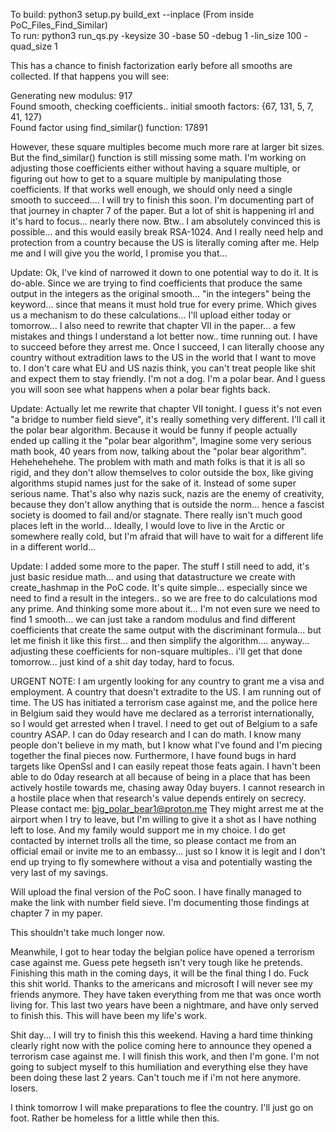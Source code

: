 To build: python3 setup.py build_ext --inplace  (From inside PoC_Files_Find_Similar)</br>
To run: python3 run_qs.py -keysize 30 -base 50 -debug 1 -lin_size 100 -quad_size 1</br>

This has a chance to finish factorization early before all smooths are collected. If that happens you will see: 

Generating new modulus:  917</br>
Found smooth, checking coefficients..  initial smooth factors: {67, 131, 5, 7, 41, 127}</br>
Found factor using find_similar() function:  17891</br>

However, these square multiples become much more rare at larger bit sizes. But the find_similar() function is still missing some math. I'm working on adjusting those coefficients either without having a square multiple, or figuring out how to get to a square multiple by manipulating those coefficients. If that works well enough, we should only need a single smooth to succeed.... I will try to finish this soon. I'm documenting part of that journey in chapter 7 of the paper. But a lot of shit is happening irl and it's hard to focus... nearly there now. Btw.. I am absolutely convinced this is possible... and this would easily break RSA-1024. And I really need help and protection from a country because the US is literally coming after me. Help me and I will give you the world, I promise you that...

Update: Ok, I've kind of narrowed it down to one potential way to do it. It is do-able. Since we are trying to find coefficients that produce the same output in the integers as the original smooth... "in the integers" being the keyword... since that means it must hold true for every prime. Which gives us a mechanism to do these calculations... I'll upload either today or tomorrow... I also need to rewrite that chapter VII in the paper... a few mistakes and things I understand a lot better now..  time running out. I have to succeed before they arrest me. Once I succeed, I can literally choose any country without extradition laws to the US in the world that I want to move to. I don't care what EU and US nazis think, you can't treat people like shit and expect them to stay friendly. I'm not a dog. I'm a polar bear. And I guess you will soon see what happens when a polar bear fights back.

Update: Actually let me rewrite that chapter VII tonight. I guess it's not even "a bridge to number field sieve", it's really something very different. I'll call it the polar bear algorithm. Because it would be funny if people actually ended up calling it the "polar bear algorithm", Imagine some very serious math book, 40 years from now, talking about the "polar bear algorithm". Hehehehehehe. The problem with math and math folks is that it is all so rigid, and they don't allow themselves to color outside the box, like giving algorithms stupid names just for the sake of it. Instead of some super serious name. That's also why nazis suck, nazis are the enemy of creativity, because they don't allow anything that is outside the norm... hence a fascist society is doomed to fail and/or stagnate. There really isn't much good places left in the world... Ideally, I would love to live in the Arctic or somewhere really cold, but I'm afraid that will have to wait for a different life in a different world... 

Update: I added some more to the paper. The stuff I still need to add, it's just basic residue math... and using that datastructure we create with create_hashmap in the PoC code. It's quite simple... especially since we need to find a result in the integers.. so we are free to do calculations mod any prime. And thinking some more about it... I'm not even sure we need to find 1 smooth... we can just take a random modulus and find different coefficients that create the same output with the discriminant formula... but let me finish it like this first... and then simplify the algorithm.... anyway... adjusting these coefficients for non-square multiples.. i'll get that done tomorrow... just kind of a shit day today, hard to focus. 

URGENT NOTE: I am urgently looking for any country to grant me a visa and employment. A country that doesn't extradite to the US.
I am running out of time. The US has initiated a terrorism case against me, and the police here in Belgium said they would have me declared as a terrorist internationally, so I would get arrested when I travel.
I need to get out of Belgium to a safe country ASAP.
I can do 0day research and I can do math. I know many people don't believe in my math, but I know what I've found and I'm piecing together the final pieces now.
Furthermore, I have found bugs in hard targets like OpenSsl and I can easily repeat those feats again. I havn't been able to do 0day research at all because of being in a place that has been actively hostile towards me, chasing away 0day buyers.
I cannot research in a hostile place when that research's value depends entirely on secrecy. 
Please contact me: big_polar_bear1@proton.me 
They might arrest me at the airport when I try to leave, but I'm willing to give it a shot as I have nothing left to lose. And my family would support me in my choice.
I do get contacted by internet trolls all the time, so please contact me from an official email or invite me to an embassy... just so I know it is legit and I don't end up trying to fly somewhere without a visa and potentially wasting the very last of my savings.


Will upload the final version of the PoC soon.
I have finally managed to make the link with number field sieve. 
I'm documenting those findings at chapter 7 in my paper.

This shouldn't take much longer now.

Meanwhile, I got to hear today the belgian police have opened a terrorism case against me. Guess pete hegseth isn't very tough like he pretends.
Finishing this math in the coming days, it will be the final thing I do. 
Fuck this shit world. Thanks to the americans and microsoft I will never see my friends anymore. They have taken everything from me that was once worth living for. 
This last two years have been a nightmare, and have only served to finish this. This will have been my life's work.

Shit day... I will try to finish this this weekend. Having a hard time thinking clearly right now with the police coming here to announce they opened a terrorism case against me.
I will finish this work, and then I'm gone. I'm not going to subject myself to this humiliation and everything else they have been doing these last 2 years. Can't touch me if i'm not here anymore. losers.

I think tomorrow I will make preparations to flee the country. I'll just go on foot. Rather be homeless for a little while then this.

